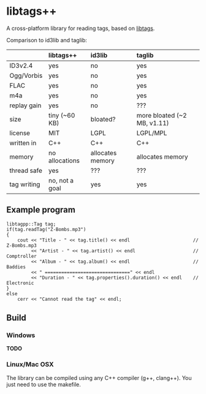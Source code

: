 libtags++
=======

A cross-platform library for reading tags, based on [libtags](https://github.com/ftrvxmtrx/libtags).

Comparison to id3lib and taglib:

|                | libtags++       | id3lib           | taglib                      |
|:---------------|:----------------|:-----------------|:----------------------------|
| ID3v2.4        | yes             | no               | yes                         |
| Ogg/Vorbis     | yes             | no               | yes                         |
| FLAC           | yes             | no               | yes                         |
| m4a            | yes             | no               | yes                         |
| replay gain    | yes             | no               | ???                         |
| size           | tiny (~60 KB)   | bloated?         | more bloated (~2 MB, v1.11) |
| license        | MIT             | LGPL             | LGPL/MPL                    |
| written in     | C++             | C++              | C++                         |
| memory         | no allocations  | allocates memory | allocates memory            |
| thread safe    | yes             | ???              | ???                         |
| tag writing    | no, not a goal  | yes              | yes                         |


## Example program


    libtagpp::Tag tag;
    if(tag.readTag("Z-Bombs.mp3")
    {
        cout << "Title - " << tag.title() << endl                       // Z-Bombs.mp3
             << "Artist - " << tag.artist() << endl                     // Comptroller
             << "Album - " << tag.album() << endl                       // Baddies
             << " ===============================" << endl
             << "Duration - " << tag.properties().duration() << endl    // Electronic
    }
    else
        cerr << "Cannot read the tag" << endl;

## Build

### Windows

**TODO**

### Linux/Mac OSX

The library can be compiled using any C++ compiler (g++, clang++).
You just need to use the makefile.
